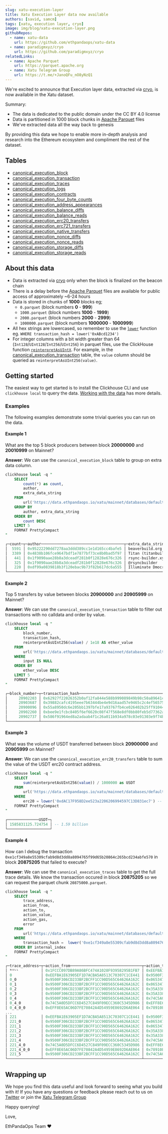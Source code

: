 ```yaml
---
slug: xatu-execution-layer
title: Xatu Execution Layer data now available
authors: [savid, samcm]
tags: [xatu, execution layer, cryo]
image: img/blog/xatu-execution-layer.png
githubRepos:
  - name: xatu-data
    url: https://github.com/ethpandaops/xatu-data
  - name: paradigmxyz/cryo
    url: https://github.com/paradigmxyz/cryo
relatedLinks:
  - name: Apache Parquet
    url: https://parquet.apache.org
  - name: Xatu Telegram Group
    url: https://t.me/+JanoQFu_nO8yNzQ1
---
```


We're excited to announce that Execution layer data, extracted via [cryo](https://github.com/paradigmxyz/cryo), is now available in the Xatu dataset.

Summary:

- The data is dedicated to the public domain under the CC BY 4.0 license
- Data is partitioned in 1000 block chunks in [Apache Parquet](https://parquet.apache.org) files
- We've extracted data all the way back to genesis

By providing this data we hope to enable more in-depth analysis and research into the Ethereum ecosystem and compliment the rest of the dataset.

## Tables

- [canonical_execution_block](/data/xatu/schema/canonical_execution_#canonical_execution_block)
- [canonical_execution_transaction](/data/xatu/schema/canonical_execution_#canonical_execution_transaction)
- [canonical_execution_traces](/data/xatu/schema/canonical_execution_#canonical_execution_traces)
- [canonical_execution_logs](/data/xatu/schema/canonical_execution_#canonical_execution_logs)
- [canonical_execution_contracts](/data/xatu/schema/canonical_execution_#canonical_execution_contracts)
- [canonical_execution_four_byte_counts](/data/xatu/schema/canonical_execution_#canonical_execution_four_byte_counts)
- [canonical_execution_address_appearances](/data/xatu/schema/canonical_execution_#canonical_execution_address_appearances)
- [canonical_execution_balance_diffs](/data/xatu/schema/canonical_execution_#canonical_execution_balance_diffs)
- [canonical_execution_balance_reads](/data/xatu/schema/canonical_execution_#canonical_execution_balance_reads)
- [canonical_execution_erc20_transfers](/data/xatu/schema/canonical_execution_#canonical_execution_erc20_transfers)
- [canonical_execution_erc721_transfers](/data/xatu/schema/canonical_execution_#canonical_execution_erc721_transfers)
- [canonical_execution_native_transfers](/data/xatu/schema/canonical_execution_#canonical_execution_native_transfers)
- [canonical_execution_nonce_diffs](/data/xatu/schema/canonical_execution_#canonical_execution_nonce_diffs)
- [canonical_execution_nonce_reads](/data/xatu/schema/canonical_execution_#canonical_execution_nonce_reads)
- [canonical_execution_storage_diffs](/data/xatu/schema/canonical_execution_#canonical_execution_storage_diffs)
- [canonical_execution_storage_reads](/data/xatu/schema/canonical_execution_#canonical_execution_storage_reads)

## About this data

- Data is extracted via [cryo](https://github.com/paradigmxyz/cryo) only when the block is finalized on the beacon chain
- There is a delay before the [Apache Parquet](https://parquet.apache.org) files are available for public access of approximately ~6-24 hours
- Data is stored in chunks of **1000** blocks eg;
    - `0.parquet` (block numbers **0** - **999**)
    - `1000.parquet` (block numbers **1000** - **1999**)
    - `2000.parquet` (block numbers **2000** - **2999**)
    - `1000000.parquet` (block numbers **1000000** - **1000999**)
- All hex strings are lowercased, so remember to use the [`lower`](https://clickhouse.com/docs/en/sql-reference/functions/string-functions#lower) function eg. `WHERE transaction_hash = lower('0xABcd1234')`
- For integer columns with a bit width greater than 64 (`Int128`/`UInt128`/`Int256`/`UInt256`) in parquet files, use the ClickHouse function [`reinterpretAsUIntX`](https://clickhouse.com/docs/en/sql-reference/functions/type-conversion-functions#reinterpretasuint256). For example, in the [canonical_execution_transaction](/data/xatu/schema/canonical_execution_#canonical_execution_transaction) table, the `value` column should be queried as `reinterpretAsUInt256(value)`.

## Getting started

The easiest way to get started is to install the Clickhouse CLI and use `clickhouse local` to query the data. [Working with the data](/data/xatu/#working-with-the-data) has more details.

### Examples

The following examples demonstrate some trivial queries you can run on the data.

#### Example 1

What are the top 5 block producers between block **20000000** and **20010999** on Mainnet?

**Answer**: We can use the `canonical_execution_block` table to group on extra data column.

```sql
clickhouse local -q "
    SELECT
        count(*) as count,
        author,
        extra_data_string
    FROM
        url('https://data.ethpandaops.io/xatu/mainnet/databases/default/canonical_execution_block/1000/{20000..20010}000.parquet', 'Parquet') 
    GROUP BY
        author, extra_data_string
    ORDER BY
        count DESC
    LIMIT 5
    FORMAT PrettyCompact
"

┌─count─┬─author─────────────────────────────────────┬─extra_data_string───────────────┐
│  5591 │ 0x95222290dd7278aa3ddd389cc1e1d165cc4bafe5 │ beaverbuild.org                 │
│  3389 │ 0x4838b106fce9647bdf1e7877bf73ce8b0bad5f97 │ Titan (titanbuilder.xyz)        │
│   441 │ 0x1f9090aae28b8a3dceadf281b0f12828e676c326 │ rsync-builder.xyz               │
│   325 │ 0x1f9090aae28b8a3dceadf281b0f12828e676c326 │ @rsyncbuilder                   │
│   220 │ 0xdf99a0839818b3f120ebac9b73f82b617dc6a555 │ Illuminate Dmocratize Dstribute │
└───────┴────────────────────────────────────────────┴─────────────────────────────────┘
```

#### Example 2

Top 5 transfers by value between blocks **20900000** and **20905999** on Mainnet?

**Answer**: We can use the `canonical_execution_transaction` table to filter out transactions with no calldata and order by value.

```sql
clickhouse local -q "
    SELECT
        block_number,
        transaction_hash,
        reinterpretAsUInt256(value) / 1e18 AS ether_value
    FROM 
        url('https://data.ethpandaops.io/xatu/mainnet/databases/default/canonical_execution_transaction/1000/{20900..20905}000.parquet', 'Parquet') 
    WHERE 
        input IS NULL
    ORDER BY 
        ether_value DESC
    LIMIT 5
    FORMAT PrettyCompact
"

┌─block_number─┬─transaction_hash───────────────────────────────────────────────────┬────────ether_value─┐
│     20902203 │ 0x62927f22026352b0af12fa844e588b999089849b98c50a89641cd19d69dfac35 │ 14008.381015295294 │
│     20903687 │ 0x39882cafc4195eee7b63444be4e9d16aad57e9465c2c4ef565758fa559a4e9f8 │  8444.154971169999 │
│     20900096 │ 0x55a8950dc6e205bb1397bfe17a93767fb4ce026402b25ff9104476108b5d8807 │  8357.538338940001 │
│     20902260 │ 0xbee9e1fcbc8405f6ef6620c08f47f568e8df0bb80feb5d77362aaf0e38e123a5 │  7572.340613229151 │
│     20902737 │ 0x586f91964ed8a2adaab4f1c26a011b934a978c03e91303e9f74b206541fe9e21 │               6800 │
└──────────────┴────────────────────────────────────────────────────────────────────┴────────────────────┘
```

#### Example 3

What was the volume of USDT transferred between block **20900000** and **20905999** on Mainnet?

**Answer**: We can use the `canonical_execution_erc20_transfers` table to sum the value of the USDT erc20 contract address.

```sql
clickhouse local -q "
    SELECT
        sum(reinterpretAsUInt256(value)) / 1000000 as USDT
    FROM
        url('https://data.ethpandaops.io/xatu/mainnet/databases/default/canonical_execution_erc20_transfers/1000/{20900..20905}000.parquet', 'Parquet')
    WHERE 
        erc20 = lower('0xdAC17F958D2ee523a2206206994597C13D831ec7') -- USDT erc20 contract address
    FORMAT PrettyCompact
"

┌──────────────USDT─┐
│ 1585831125.724754 │ -- 1.59 billion
└───────────────────┘
```

#### Example 4

How can I debug the transaction `0xe1cf349a8e55309cfab9d8d3dd8a8094765f99d65b20864c265bcd234abfe570` in block **20875205** that failed to execute?

**Answer**: We can use the `canonical_execution_traces` table to get the full trace details. We know the transaction occured in block **20875205** so we can request the parquet chunk `20875000.parquet`.

```sql
clickhouse local -q "
    SELECT
        trace_address,
        action_from,
        action_to,
        action_value,
        action_gas,
        error
    FROM
        url('https://data.ethpandaops.io/xatu/mainnet/databases/default/canonical_execution_traces/1000/20875000.parquet', 'Parquet')
    WHERE 
        transaction_hash =  lower('0xe1cf349a8e55309cfab9d8d3dd8a8094765f99d65b20864c265bcd234abfe570')
    ORDER BY internal_index
    FORMAT PrettyCompact
"

┌─trace_address─┬─action_from────────────────────────────────┬─action_to──────────────────────────────────┬─action_value─┬─action_gas─┬─error──────┐
│ ᴺᵁᴸᴸ          │ 0x1FCCC097DB89A86BFC474A1028F93958295B1FB7 │ 0xEEFBA1E63905EF1D7ACBA5A8513C70307C1CE441 │ 0            │   29587220 │ Reverted   │
│ 0             │ 0xEEFBA1E63905EF1D7ACBA5A8513C70307C1CE441 │ 0x9500F306CD233BF2BCFF1CC90D565C64626A162C │ 0            │   28883047 │ ᴺᵁᴸᴸ       │
│ 0_0           │ 0x9500F306CD233BF2BCFF1CC90D565C64626A162C │ 0x065347C1DD7A23AA043E3844B4D0746FF7715246 │ 0            │   28421311 │ ᴺᵁᴸᴸ       │
│ 0_1           │ 0x9500F306CD233BF2BCFF1CC90D565C64626A162C │ 0x065347C1DD7A23AA043E3844B4D0746FF7715246 │ 0            │   28405020 │ ᴺᵁᴸᴸ       │
│ 0_2           │ 0x9500F306CD233BF2BCFF1CC90D565C64626A162C │ 0x35A338522A435D46F77BE32C70E215B813D0E3AC │ 0            │   28394712 │ ᴺᵁᴸᴸ       │
│ 0_3           │ 0x9500F306CD233BF2BCFF1CC90D565C64626A162C │ 0x35A338522A435D46F77BE32C70E215B813D0E3AC │ 0            │   28391907 │ ᴺᵁᴸᴸ       │
│ 0_4           │ 0x9500F306CD233BF2BCFF1CC90D565C64626A162C │ 0x74C5A0D5DFCC6D4527C849F09ECC360C5345D986 │ 0            │   28384423 │ ᴺᵁᴸᴸ       │
│ 0_4_0         │ 0x74C5A0D5DFCC6D4527C849F09ECC360C5345D986 │ 0xEFF8E65AC06D7FE70842A4D54959E8692D6AE064 │ 0            │   27898562 │ ᴺᵁᴸᴸ       │
│ 0_4_0_0       │ 0xEFF8E65AC06D7FE70842A4D54959E8692D6AE064 │ 0x78910E1DFE6DF94EA7EEC54B25921673DB0E2A06 │ 0            │   27457785 │ ᴺᵁᴸᴸ       │
...
│ 221           │ 0xEEFBA1E63905EF1D7ACBA5A8513C70307C1CE441 │ 0x9500F306CD233BF2BCFF1CC90D565C64626A162C │ 0            │      67576 │ Out of gas │
│ 221_0         │ 0x9500F306CD233BF2BCFF1CC90D565C64626A162C │ 0x065347C1DD7A23AA043E3844B4D0746FF7715246 │ 0            │      62480 │ ᴺᵁᴸᴸ       │
│ 221_1         │ 0x9500F306CD233BF2BCFF1CC90D565C64626A162C │ 0x065347C1DD7A23AA043E3844B4D0746FF7715246 │ 0            │      48158 │ ᴺᵁᴸᴸ       │
│ 221_2         │ 0x9500F306CD233BF2BCFF1CC90D565C64626A162C │ 0x35A338522A435D46F77BE32C70E215B813D0E3AC │ 0            │      45036 │ ᴺᵁᴸᴸ       │
│ 221_3         │ 0x9500F306CD233BF2BCFF1CC90D565C64626A162C │ 0x35A338522A435D46F77BE32C70E215B813D0E3AC │ 0            │      44200 │ ᴺᵁᴸᴸ       │
│ 221_4         │ 0x9500F306CD233BF2BCFF1CC90D565C64626A162C │ 0x74C5A0D5DFCC6D4527C849F09ECC360C5345D986 │ 0            │      41145 │ ᴺᵁᴸᴸ       │
│ 221_4_0       │ 0x74C5A0D5DFCC6D4527C849F09ECC360C5345D986 │ 0xEFF8E65AC06D7FE70842A4D54959E8692D6AE064 │ 0            │      13996 │ ᴺᵁᴸᴸ       │
│ 221_4_0_0     │ 0xEFF8E65AC06D7FE70842A4D54959E8692D6AE064 │ 0x78910E1DFE6DF94EA7EEC54B25921673DB0E2A06 │ 0            │      13345 │ ᴺᵁᴸᴸ       │
│ 221_5         │ 0x9500F306CD233BF2BCFF1CC90D565C64626A162C │ 0x74C5A0D5DFCC6D4527C849F09ECC360C5345D986 │ 0            │       6184 │ Out of gas │
└───────────────┴────────────────────────────────────────────┴────────────────────────────────────────────┴──────────────┴────────────┴────────────┘
```

## Wrapping up

We hope you find this data useful and look forward to seeing what you build with it! If you have any questions or feedback please reach out to us on [Twitter](https://twitter.com/ethpandaops) or join the [Xatu Telegram Group](https://t.me/+JanoQFu_nO8yNzQ1)

Happy querying!

Love,

EthPandaOps Team ❤️
